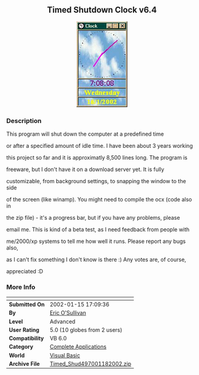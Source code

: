 ﻿<div align="center">

## Timed Shutdown Clock v6\.4

<img src="PIC200211984264818.jpg">
</div>

### Description

This program will shut down the computer at a predefined time

or after a specified amount of idle time. I have been about 3 years working

this project so far and it is approximatly 8,500 lines long. The program is

freeware, but I don't have it on a download server yet. It is fully

customizable, from background settings, to snapping the window to the side

of the screen (like winamp). You might need to compile the ocx (code also in

the zip file) - it's a progress bar, but if you have any problems, please

email me. This is kind of a beta test, as I need feedback from people with

me/2000/xp systems to tell me how well it runs. Please report any bugs also,

as I can't fix something I don't know is there :) Any votes are, of course,

appreciated :D
 
### More Info
 


<span>             |<span>
---                |---
**Submitted On**   |2002-01-15 17:09:36
**By**             |[Eric O'Sullivan](https://github.com/Planet-Source-Code/PSCIndex/blob/master/ByAuthor/eric-o-sullivan.md)
**Level**          |Advanced
**User Rating**    |5.0 (10 globes from 2 users)
**Compatibility**  |VB 6\.0
**Category**       |[Complete Applications](https://github.com/Planet-Source-Code/PSCIndex/blob/master/ByCategory/complete-applications__1-27.md)
**World**          |[Visual Basic](https://github.com/Planet-Source-Code/PSCIndex/blob/master/ByWorld/visual-basic.md)
**Archive File**   |[Timed\_Shud497001182002\.zip](https://github.com/Planet-Source-Code/eric-o-sullivan-timed-shutdown-clock-v6-4__1-30943/archive/master.zip)








